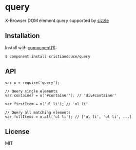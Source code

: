 
# query

  X-Browser DOM element query supported by [sizzle](https://github.com/cristiandouce/sizzle)

## Installation

  Install with [component(1)](http://component.io):

    $ component install cristiandouce/query

## API

```
var o = require('query');

// Query single elements
var container = o('#container'); // 'div#container'

var firstItem = o('ul li'); // 'ul li'

// Query all matching elements
var fullItems = o.all('ul li'); // ['ul li', 'ul li', ...]
```

## License

  MIT
